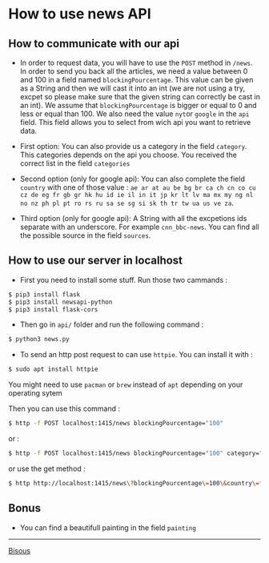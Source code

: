 # How to use news API 

## How to communicate with our api

* In order to request data, you will have to use the `POST` method in `/news`. In order to send you back all the articles, we need a value between 0 and 100 in a field named `blockingPourcentage`. This value can be given as a String and then we will cast it into an int (we are not using a try, excpet so please make sure that the given string can correctly be cast in an int). We assume that `blockingPourcentage` is bigger or equal to 0 and less or equal than 100. We also need the value `nyt`or `google` in the `api` field. This field allows you to select from wich api you want to retrieve data.
  
* First option: You can also provide us a category in the field `category`. This categories depends on the api you choose. You received the correct list in the field `categories` 

* Second option (only for google api): You can also complete the field `country` with one of those value : `ae ar at au be bg br ca ch cn co cu cz de eg fr gb gr hk hu id ie il in it jp kr lt lv ma mx my ng nl no nz ph pl pt ro rs ru sa se sg si sk th tr tw ua us ve za`. 

* Third option (only for google api): A String with all the excpetions ids separate with an underscore. For example `cnn_bbc-news`. You can find all the possible source in the field `sources`.

## How to use our server in localhost 

* First you need to install some stuff. Run those two cammands :

```bash
$ pip3 install flask
$ pip3 install newsapi-python
$ pip3 install flask-cors
```

* Then go in `api/` folder and run the following command :

```zsh
$ python3 news.py
````

* To send an http post request to can use `httpie`. You can install it with : 

```zsh
$ sudo apt install httpie
```

You might need to use `pacman` or `brew` instead of `apt` depending on your operating sytem

Then you can use this command : 

```zsh 
$ http -f POST localhost:1415/news blockingPourcentage="100" 
```

or : 

```zsh
$ http -f POST localhost:1415/news blockingPourcentage="100" category="sports" country="fr"
````

or use the get method :
```zsh
$ http http://localhost:1415/news\?blockingPourcentage\=100\&country\=fr
```

## Bonus 

* You can find a beautifull painting in the field `painting`

--- 
[Bisous](https://cartes-virtuelles.joliecarte.com/petites-attentions/carte-bisous.jpg)



